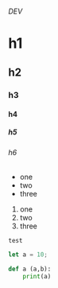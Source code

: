 ###### DEV ######
# h1
## h2
### h3
#### h4
##### h5
###### h6
- one
- two
- three
1. one
2. two
3. three

```
test
```
```javascript
let a = 10;
```
```python
def a (a,b):
    print(a)
```